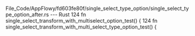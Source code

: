 File_Code/AppFlowy/fd603fe80f/single_select_type_option/single_select_type_option_after.rs --- Rust
124     fn single_select_transform_with_multiselect_option_test() {                                                                                          124     fn single_select_transform_with_multi_select_type_option_test() {

